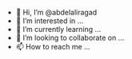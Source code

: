 - 👋 Hi, I’m @abdelaliragad
- 👀 I’m interested in ...
- 🌱 I’m currently learning ...
- 💞️ I’m looking to collaborate on ...
- 📫 How to reach me ...

<!---
abdelaliragad/abdelaliragad is a ✨ special ✨ repository because its `README.md` (this file) appears on your GitHub profile.
You can click the Preview link to take a look at your changes.
--->
